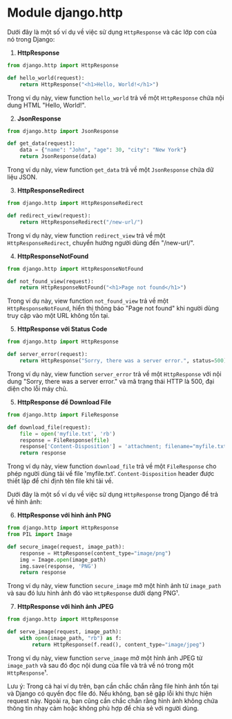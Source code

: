 # Module django.http

Dưới đây là một số ví dụ về việc sử dụng `HttpResponse` và các lớp con của nó trong Django:

1. **HttpResponse**

```python
from django.http import HttpResponse

def hello_world(request):
    return HttpResponse("<h1>Hello, World!</h1>")
```

Trong ví dụ này, view function `hello_world` trả về một `HttpResponse` chứa nội dung HTML "Hello, World!".

2. **JsonResponse**

```python
from django.http import JsonResponse

def get_data(request):
    data = {"name": "John", "age": 30, "city": "New York"}
    return JsonResponse(data)
```

Trong ví dụ này, view function `get_data` trả về một `JsonResponse` chứa dữ liệu JSON.

3. **HttpResponseRedirect**

```python
from django.http import HttpResponseRedirect

def redirect_view(request):
    return HttpResponseRedirect("/new-url/")
```

Trong ví dụ này, view function `redirect_view` trả về một `HttpResponseRedirect`, chuyển hướng người dùng đến "/new-url/".

4. **HttpResponseNotFound**

```python
from django.http import HttpResponseNotFound

def not_found_view(request):
    return HttpResponseNotFound("<h1>Page not found</h1>")
```

Trong ví dụ này, view function `not_found_view` trả về một `HttpResponseNotFound`, hiển thị thông báo "Page not found" khi người dùng truy cập vào một URL không tồn tại.



5. **HttpResponse với Status Code**

```python
from django.http import HttpResponse

def server_error(request):
    return HttpResponse("Sorry, there was a server error.", status=500)
```

Trong ví dụ này, view function `server_error` trả về một `HttpResponse` với nội dung "Sorry, there was a server error." và mã trạng thái HTTP là 500, đại diện cho lỗi máy chủ.

5. **HttpResponse để Download File**

```python
from django.http import FileResponse

def download_file(request):
    file = open('myfile.txt', 'rb')
    response = FileResponse(file)
    response['Content-Disposition'] = 'attachment; filename="myfile.txt"'
    return response
```

Trong ví dụ này, view function `download_file` trả về một `FileResponse` cho phép người dùng tải về file 'myfile.txt'. `Content-Disposition` header được thiết lập để chỉ định tên file khi tải về.


Dưới đây là một số ví dụ về việc sử dụng `HttpResponse` trong Django để trả về hình ảnh:

6. **HttpResponse với hình ảnh PNG**

```python
from django.http import HttpResponse
from PIL import Image

def secure_image(request, image_path):
    response = HttpResponse(content_type="image/png")
    img = Image.open(image_path)
    img.save(response, 'PNG')
    return response
```

Trong ví dụ này, view function `secure_image` mở một hình ảnh từ `image_path` và sau đó lưu hình ảnh đó vào `HttpResponse` dưới dạng PNG¹.

7. **HttpResponse với hình ảnh JPEG**

```python
from django.http import HttpResponse

def serve_image(request, image_path):
    with open(image_path, "rb") as f:
        return HttpResponse(f.read(), content_type="image/jpeg")
```

Trong ví dụ này, view function `serve_image` mở một hình ảnh JPEG từ `image_path` và sau đó đọc nội dung của file và trả về nó trong một `HttpResponse`¹.

Lưu ý: Trong cả hai ví dụ trên, bạn cần chắc chắn rằng file hình ảnh tồn tại và Django có quyền đọc file đó. Nếu không, bạn sẽ gặp lỗi khi thực hiện request này. Ngoài ra, bạn cũng cần chắc chắn rằng hình ảnh không chứa thông tin nhạy cảm hoặc không phù hợp để chia sẻ với người dùng.
